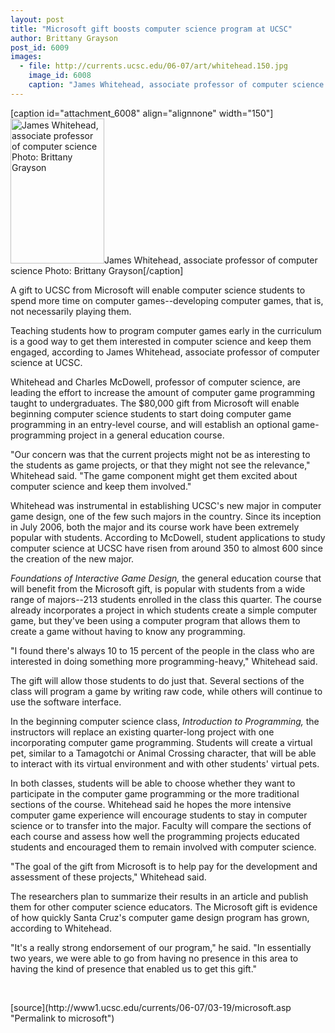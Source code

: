 ```yaml
---
layout: post
title: "Microsoft gift boosts computer science program at UCSC"
author: Brittany Grayson 
post_id: 6009
images:
  - file: http://currents.ucsc.edu/06-07/art/whitehead.150.jpg
    image_id: 6008
    caption: "James Whitehead, associate professor of computer science Photo: Brittany Grayson"
---
```


[caption id="attachment_6008" align="alignnone" width="150"]<a href="http://localhost/mysite/wp-content/uploads/2007/03/whitehead.150.jpg"><img class="size-full wp-image-6008" src="http://localhost/mysite/wp-content/uploads/2007/03/whitehead.150.jpg" alt="James Whitehead, associate professor of computer science Photo: Brittany Grayson" width="150" height="232" /></a>James Whitehead, associate professor of computer science Photo: Brittany Grayson[/caption]
<a name="content" id="content"></a>
<p>
  A gift to UCSC from Microsoft will enable computer science students to spend more time on computer games--developing computer games, that is, not necessarily playing them.
</p>
<p>
  Teaching students how to program computer games early in the curriculum is a good way to get them interested in computer science and keep them engaged, according to James Whitehead, associate professor of computer science at UCSC.
</p>
<p>
  Whitehead and Charles McDowell, professor of computer science, are leading the effort to increase the amount of computer game programming taught to undergraduates. The $80,000 gift from Microsoft will enable beginning computer science students to start doing computer game programming in an entry-level course, and will establish an optional game-programming project in a general education course.
</p>
<p>
  "Our concern was that the current projects might not be as interesting to the students as game projects, or that they might not see the relevance," Whitehead said. "The game component might get them excited about computer science and keep them involved."
</p>
<p>
  Whitehead was instrumental in establishing UCSC's new major in computer game design, one of the few such majors in the country. Since its inception in July 2006, both the major and its course work have been extremely popular with students. According to McDowell, student applications to study computer science at UCSC have risen from around 350 to almost 600 since the creation of the new major.
</p>
<p>
  <i>Foundations of Interactive Game Design,</i> the general education course that will benefit from the Microsoft gift, is popular with students from a wide range of majors--213 students enrolled in the class this quarter. The course already incorporates a project in which students create a simple computer game, but they've been using a computer program that allows them to create a game without having to know any programming.
</p>
<p>
  "I found there's always 10 to 15 percent of the people in the class who are interested in doing something more programming-heavy," Whitehead said.
</p>
<p>
  The gift will allow those students to do just that. Several sections of the class will program a game by writing raw code, while others will continue to use the software interface.
</p>
<p>
  In the beginning computer science class, <i>Introduction to Programming,</i> the instructors will replace an existing quarter-long project with one incorporating computer game programming. Students will create a virtual pet, similar to a Tamagotchi or Animal Crossing character, that will be able to interact with its virtual environment and with other students' virtual pets.
</p>
<p>
  In both classes, students will be able to choose whether they want to participate in the computer game programming or the more traditional sections of the course. Whitehead said he hopes the more intensive computer game experience will encourage students to stay in computer science or to transfer into the major. Faculty will compare the sections of each course and assess how well the programming projects educated students and encouraged them to remain involved with computer science.
</p>
<p>
  "The goal of the gift from Microsoft is to help pay for the development and assessment of these projects," Whitehead said.
</p>
<p>
  The researchers plan to summarize their results in an article and publish them for other computer science educators. The Microsoft gift is evidence of how quickly Santa Cruz's computer game design program has grown, according to Whitehead.
</p>
<p>
  "It's a really strong endorsement of our program," he said. "In essentially two years, we were able to go from having no presence in this area to having the kind of presence that enabled us to get this gift."
</p>
<p>
  <br>
</p>
[source](http://www1.ucsc.edu/currents/06-07/03-19/microsoft.asp "Permalink to microsoft")
